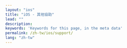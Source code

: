 ```yaml
---
layout: "ios"
title: "iOS - 其他協助"
lead: ""
description: 
keywords: 'Keywords for this page, in the meta data'
permalink: /zh-tw/ios/support/
lang: "zh-tw"
---
```

